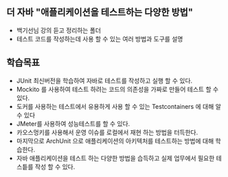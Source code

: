 ## 더 자바 "애플리케이션을 테스트하는 다양한 방법"
- 백기선님 강의 듣고 정리하는 폴더
- 테스트 코드를 작성하는데 사용 할 수 있는 여러 방법과 도구를 설명

## 학습목표
- JUnit 최신버전을 학습하여 자바로 테스트를 작성하고 실행 할 수 있다.
- Mockito 를 사용하여 테스트 하려는 코드의 의존성을 가짜로 만들어 테스트 할 수 있다.
- 도커를 사용하는 테스트에서 유용하게 사용 할 수 있는 Testcontainers 에 대해 알 수 있다
- JMeter를 사용하여 성능테스트를 할 수 있다.
- 카오스멍키를 사용해서 운영 이슈를 로컬에서 재현 하는 방법을 터득한다.
- 마지막으로 ArchUnit 으로 애플리케이션의 아키텍처를 테스트하는 방법에 대해 학습한다.
- 자바 애플리케이션을 테스트 하는 다양한 방법을 습득하고 실제 업무에서 필요한 테스틑를 작성 할 수 있다.

